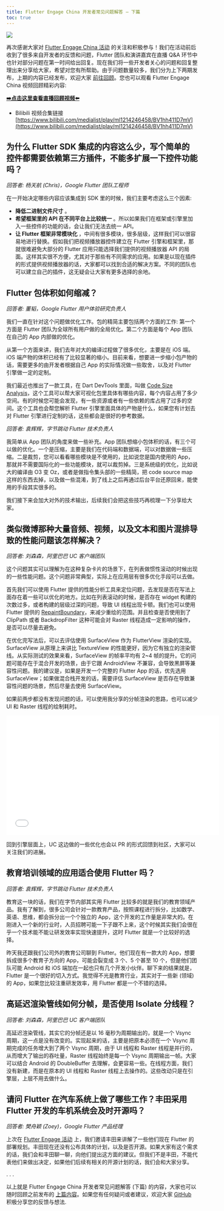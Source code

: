```yaml
---
title: Flutter Engage China 开发者常见问题解答 — 下篇
toc: true
---
```


![](https://devrel.andfun.cn/devrel/posts/2021/04/14dcfcd1d2a09.jpg)

再次感谢大家对 [Flutter Engage China 活动](https://flutter.cn/posts/flutter-engage-china-event-recap) 的关注和积极参与！我们在活动前后收到了很多来自开发者的反馈和问题，Flutter 团队和演讲嘉宾在直播 Q&A 环节中也针对部分问题在第一时间给出回复。现在我们将一些开发者关心的问题和回复整理出来分享给大家，希望对您有所帮助。由于问题数量较多，我们分为上下两期发布，上期的内容已经发布，欢迎大家 [前往回顾](https://flutter.cn/posts/flutter-engage-china-developers-qa-part-1)。您也可以观看 Flutter Engage China 视频回顾精彩内容:

[**➡️点击这里查看直播回顾视频⬅️**](https://www.bilibili.com/medialist/play/ml1214246458/BV1hh411D7mV)

* Bilibili 视频合集链接 [https://www.bilibili.com/medialist/play/ml1214246458/BV1hh411D7mV](https://www.bilibili.com/medialist/play/ml1214246458/BV1hh411D7mV)


## **为什么 Flutter SDK 集成的内容这么少，写个简单的控件都需要依赖第三方插件，不能多扩展一下控件功能吗？**

*回答者: 杨天航 (Chris)，Google Flutter 团队工程师*

在一开始决定哪些内容应该集成到 SDK 里的时候，我们主要考虑这么三个因素:

* **降低二进制文件尺寸** 。
* **希望框架里的 API 在不同平台上比较统一** 。所以如果我们在框架或引擎里加入一些控件的功能的话，会让我们无法去统一 API。
* **让 Flutter 框架非常模块化** ，中间有很多模块，很多层级，这样我们可以很容易地进行替换。假如我们把视频播放器控件建立在 Flutter 引擎和框架里，那就很难避免大部分的 Flutter 应用只能选择我们提供的视频播放器 API 的局面。这样其实很不方便，尤其对于那些有不同需求的应用。如果是以现在插件的形式提供视频播放器的话，大家都可以找到合适的解决方案。不同的团队也可以建立自己的插件，这无疑会让大家有更多选择的余地。

## **Flutter 包体积如何缩减？**

*回答者: 董韬，Google Flutter 用户体验研究负责人*

我们一直在针对这个问题做优化工作。包的精简主要包括两个方面的工作: 第一个方面是 Flutter 团队为全球所有用户做的全局优化。第二个方面是每个 App 团队在自己的 App 内部做的优化。

从第一个方面来讲，我们去年对大的编译过程做了很多优化，主要是在 iOS 端。iOS 端产物的体积已经有了比较显著的缩小。目前来看，想要进一步缩小包产物的话，需要更多的由开发者根据自己 App 的实际情况做一些取舍，以及对 Flutter 引擎做一定的定制。

我们最近也推出了一款工具，在 Dart DevTools 里面，叫做 [Code Size Analysis](https://flutter.cn/docs/development/tools/devtools/app-size#analysis-tab)，这个工具可以帮大家可视化包里具体有哪些内容，每个内容占用了多少空间。有的时候您可能会发现，有一些资源或者有一些依赖的库占用了过多的空间。这个工具也会帮您解析 Flutter 引擎里面具体的产物是什么，如果您有计划去对 Flutter 引擎进行定制的话，这些都会是很好的参考数据。

*回答者: 袁辉辉，字节跳动 Flutter 技术负责人*

我简单从 App 团队的角度来做一些补充。App 团队想缩小包体积的话，有三个可以做的优化。一个是压缩，主要是我们在代码端和数据端，可以对数据做一些压缩。二是裁剪，您可以看看哪些模块是不使用的，比如说您是国内使用的 App，那就并不需要国际化的一些功能模块，就可以裁剪掉。三是系统级的优化，比如说大的编译由 O3 变 Oz，或者是做指令集头部的一些精简，把 code source map 这样的东西去掉，以及做一些混淆，到了线上之后再通过后台平台还原回来，能使用的手段其实很多的。

我们接下来会加大对外的技术输出，后续我们会把这些技巧再梳理一下分享给大家。

## **类似微博那种大量音频、视频，以及文本和图片混排导致的性能问题该怎样解决？**

*回答者: 刘森森，阿里巴巴 UC 客户端团队*

这个问题其实可以理解为在这种复杂卡片的场景下，在列表做惯性滚动的时候出现的一些性能问题。这个问题非常典型，实际上在应用层有很多优化手段可以去做。

首先我们可以使用 Flutter 提供的性能分析工具来定位问题，去发现是否在写法上面存在着一些可以优化的地方。比如在列表滚动的时候，是否存在 widget 构建的次数过多，或者构建的层级过深的问题，导致 UI 线程出现卡顿。我们也可以使用 Flutter 提供的 [RepaintBoundary](https://api.flutter-io.cn/flutter/widgets/RepaintBoundary-class.html)，来减少重绘的范围。并且检查是否使用到了 ClipPath 或者 BackdropFilter 这种可能会对 Raster 线程造成一定影响的操作，是否可以尽量去避免。

在优化完写法后，可以去评估使用 SurfaceView 作为 FlutterView 渲染的实现。SurfaceView 从原理上来讲比 TextureView 的性能更好，因为它有独立的渲染管线。从实际测试的效果来看，SurfaceView 的帧率平均有 2~4 帧的提升。它的问题可能存在于混合开发的场景，由于它跟 AndroidView 不兼容，会导致黑屏等兼容性问题。我的建议是，如果是开发一个完整的 Flutter App 的话，优先选用 SurfaceView；如果做混合栈开发的话，需要评估 SurfaceView 是否存在导致兼容性问题的场景，然后尽量去使用 SurfaceView。

如果前两步都没有发现问题的话，可以使用我分享的分帧渲染的思路，也可以减少 UI 和 Raster 线程的绘制耗时。

<iframe width="560" height="315" src="//player.bilibili.com/player.html?aid=247451014&bvid=BV1wv411h7Ni&cid=318242333&page=1" scrolling="no" border="0" frameborder="no" framespacing="0" allowfullscreen="true"> </iframe>

回到引擎层面上，UC 这边做的一些优化也会以 PR 的形式回馈到社区，大家可以关注我们的进展。

## **教育培训领域的应用适合使用 Flutter 吗？**

*回答者: 袁辉辉，字节跳动 Flutter 技术负责人*

教育这一块的话，我们在字节内部其实用 Flutter 比较多的就是我们的教育领域产品。我有了解到，很多公司会针对一款教育产品，按照课程进行拆分，比如数学、英语、思维，都会拆分出一个个独立的 App，这个开发的工作量是非常大的。在刚进入一个新的行业时，人员招聘可能一下子跟不上来，这个时候其实我们会很在乎一个技术能不能让研发效率实现快速提升，这时 Flutter 就是一个比较好的选择。

昨天我还跟我们公司外的教育公司聊到 Flutter。他们现在有一款大的 App，想要拆成很多个教育子方向的 App，可能会裂变成 3 个、5 个甚至 10 个，但是他们团队可能 Android 和 iOS 端加在一起也只有几个开发小伙伴。聊下来的结果就是，Flutter 是一个很好的切入方式。我觉得不光是教育行业，其实对于一些新 (领域) 的 App，如果您比较注重研发效率，用 Flutter 都是一个不错的选择。

## **高延迟渲染管线如何分帧，是否使用 Isolate 分线程？**

*回答者: 刘森森，阿里巴巴 UC 客户端团队*

高延迟渲染管线，其实它的分帧还是以 16 毫秒为周期输出的，就是一个 Vsync 周期，这一点是没有改变的。实现起来的话，主要是把原本必须在一个 Vsync 周期完成的任务增大到了两个 Vsync 周期，由于 UI 线程和 Raster 线程是并行的，从而增大了输出的吞吐量，Raster 线程始终是每一个 Vsync 周期输出一帧。大家可以结合 Android 的 DoubleBuffer 去理解，会更容易一些。在线程方面，我们没有新建，而是在原本的 UI 线程和 Raster 线程上去操作的。这些改动只是在引擎层，上层不用去做什么。

## **请问 Flutter 在汽车系统上做了哪些工作？丰田采用 Flutter 开发的车机系统会及时开源吗？**

*回答者: 樊舟颖 (Zoey)，Google Flutter 产品经理*

上次在 [Flutter Engage 活动](https://flutter.cn/posts/announcing-flutter-2) 上，我们邀请丰田来讲解了一些他们现在 Flutter 的部署规划。丰田现在还没有公布具体的计划，以及是否开源。如果大家有这个需求的话，我们会和丰田聊一聊，向他们提出这方面的建议。但我们不是丰田，不能代表他们来做出决定，如果他们后续有相关的开源计划的话，我们会和大家分享。

. . .

以上就是 Flutter Engage China 开发者常见问题解答 (下篇) 的内容，大家也可以随时回顾之前发布的 [上篇内容](https://flutter.cn/posts/flutter-engage-china-developers-qa-part-1)。如果您有任何疑问或者建议，欢迎大家 [GitHub](https://github.com/flutter) 积极分享您的反馈与想法.

